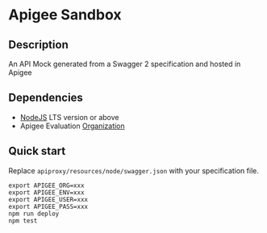 # Apigee Sandbox

## Description

An API Mock generated from a Swagger 2 specification and hosted in Apigee

## Dependencies

-   [NodeJS](https://nodejs.org/en/) LTS version or above
-   Apigee Evaluation [Organization](https://login.apigee.com/sign__up)

## Quick start

Replace `apiproxy/resources/node/swagger.json` with your specification file.

    export APIGEE_ORG=xxx
    export APIGEE_ENV=xxx
    export APIGEE_USER=xxx
    export APIGEE_PASS=xxx
    npm run deploy
    npm test

